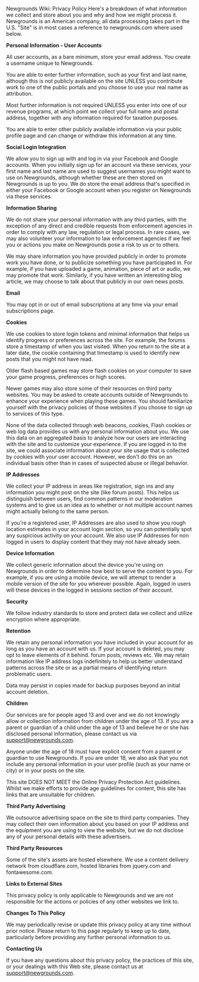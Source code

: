 Newgrounds Wiki: Privacy Policy Here's a breakdown of what information we collect and store about you and why and how we might process it. Newgrounds is an American company, all data processing takes part in the U.S. "Site" is in most cases a reference to newgrounds.com where used below.  
  
**Personal Information - User Accounts**  
  
All user accounts, as a bare minimum, store your email address. You create a username unique to Newgrounds.  
  
You are able to enter further information, such as your first and last name, although this is not publicly available on the site UNLESS you contribute work to one of the public portals and you choose to use your real name as attribution.  
  
Most further information is not required UNLESS you enter into one of our revenue programs, at which point we collect your full name and postal address, together with any information required for taxation purposes.  
  
You are able to enter other publicly available information via your public profile page and can change or withdraw this information at any time.  
  
**Social Login Integration**  
  
We allow you to sign up with and log in via your Facebook and Google accounts. When you initially sign up for an account via these services, your first name and last name are used to suggest usernames you might want to use on Newgrounds, although whether these are then stored on Newgrounds is up to you. We do store the email address that's specified in either your Facebook or Google account when you register on Newgrounds via these services.  
  
**Information Sharing**  
  
We do not share your personal information with any third parties, with the exception of any direct and credible requests from enforcement agencies in order to comply with any law, regulation or legal process. In rare cases, we may also volunteer your information to law enforcement agencies if we feel you or actions you make on Newgrounds pose a risk to us or to others.  
  
We may share information you have provided publicly in order to promote work you have done, or to publicize something you have participated in. For example, if you have uploaded a game, animation, piece of art or audio, we may promote that work. Similarly, if you have written an interesting blog article, we may choose to talk about that publicly in our own news posts.  
  
**Email**  
  
You may opt in or out of email subscriptions at any time via your email subscriptions page.  
  
**Cookies**  
  
We use cookies to store login tokens and minimal information that helps us identify progress or preferences across the site. For example, the forums store a timestamp of when you last visited. When you return to the site at a later date, the cookie containing that timestamp is used to identify new posts that you might not have read.  
  
Older flash based games may store flash cookies on your computer to save your game progress, preferences or high scores.  
  
Newer games may also store some of their resources on third party websites. You may be asked to create accounts outside of Newgrounds to enhance your experience when playing these games. You should familiarize yourself with the privacy policies of those websites if you choose to sign up to services of this type.  
  
None of the data collected through web beacons, cookies, Flash cookies or web log data provides us with any personal information about you. We use this data on an aggregated basis to analyze how our users are interacting with the site and to customize your experience. If you are logged in to the site, we could associate information about your site usage that is collected by cookies with your user account. However, we don't do this on an individual basis other than in cases of suspected abuse or illegal behavior.  
  
**IP Addresses**  
  
We collect your IP address in areas like registration, sign ins and any information you might post on the site (like forum posts). This helps us distinguish between users, find common patterns in our moderation systems and to give us an idea as to whether or not multiple account names might actually belong to the same person.  
  
If you're a registered user, IP Addresses are also used to show you rough location estimates in your account login section, so you can potentially spot any suspicious activity on your account. We also use IP Addresses for non logged in users to display content that they may not have already seen.  
  
**Device Information**  
  
We collect generic information about the device you're using on Newgrounds in order to determine how best to serve the content to you. For example, if you are using a mobile device, we will attempt to render a mobile version of the site for you wherever possible. Again, logged in users will these devices in the logged in sessions section of their account.  
  
**Security**  
  
We follow industry standards to store and protect data we collect and utilize encryption where appropriate.  
  
**Retention**  
  
We retain any personal information you have included in your account for as long as you have an account with us. If your account is deleted, you may opt to leave elements of it behind. forum posts, reviews etc. We may retain information like IP address logs indefinitely to help us better understand patterns across the site or as a partial means of identifying return problematic users.  
  
Data may persist in copies made for backup purposes beyond an initial account deletion.  
  
**Children**  
  
Our services are for people aged 13 and over and we do not knowingly allow or collection information from children under the age of 13. If you are a parent or guardian of a child under the age of 13 and believe he or she has disclosed personal information, please contact us via support@newgrounds.com.  
  
Anyone under the age of 18 must have explicit consent from a parent or guardian to use Newgrounds. If you are under 18, we also ask that you not include any personal information in your user profile (such as your name or city) or in your posts on the site.  
  
This site DOES NOT MEET the Online Privacy Protection Act guidelines. Whilst we make efforts to provide age guidelines for content, this site has links that are unsuitable for children.  
  
**Third Party Advertising**  
  
We outsource advertising space on the site to third party companies. They may collect their own information about you based on your IP address and the equipment you are using to view the website, but we do not disclose any of your personal details with these advertisers.  
  
**Third Party Resources**  
  
Some of the site's assets are hosted elsewhere. We use a content delivery network from cloudflare.com, hosted libraries from jquery.com and fontawesome.com.  
  
**Links to External Sites**  
  
This privacy policy is only applicable to Newgrounds and we are not responsible for the actions or policies of any other websites we link to.  
  
**Changes To This Policy**  
  
We may periodically revise or update this privacy policy at any time without prior notice. Please return to this page regularly to keep up to date, particularly before providing any further personal information to us.  
  
**Contacting Us**  
  
If you have any questions about this privacy policy, the practices of this site, or your dealings with this Web site, please contact us at support@newgrounds.com.